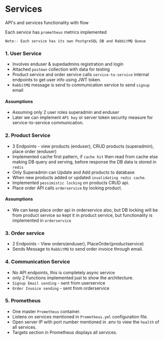 
# Services

API's and services functionality with flow

Each service has `prometheus` metrics implemented

`Note:- Each service has its own PostgreSQL DB and RabbitMQ Queue`
### 1. User Service

* Involves enduser & supedadmins registration and login
* Attached `postman` collection with data for testing
* Product service and order service calls `service-to-service` internal endpoints to get user info using JWT token.
* `RabbitMQ` message is send to communication service to send `signup` email

#### Assumptions

* Assuming only 2 user roles superadmin and enduser
* Later we can implement `API key` or server token security measure for service-to-service communication.
### 2. Product Service

* 3 Endpoints - view products (enduser), CRUD products (superadmin), place order (enduser)
* Implemented cache first pattern, if `cache hit` then read from cache else making DB query and serving, before response the DB data is stored in `redis`
* Only Superadmin can Update and Add products to database
* When new products added or updated `invalidating redis cache`.
* Implemented `pessimistic locking` on products CRUD api.
* Place order API calls `orderservice` by locking product.

#### Assumptions
* We can keep place order api in orderservice also, but DB locking will be from product service so kept it in product service, but functionality is implemented in `orderservice`
### 3. Order service
* 2 Endpoints - View orders(enduser), PlaceOrder(productservice)
* Sends Message to `RabbitMQ` to send order invoice through email.
### 4. Communication Service
* No API endpoints, this is completely async service
* only 2 Functions implemented just to show the architecture.
* `Signup Email sending` - sent from userservice
* `Order Invoice sending` - sent from orderservice
### 5. Prometheus
* One master `Prometheus` container.
* Listens on services mentioned in `Prometheus.yml` configuration file.
* Open server IP with port number mentioned in .env to view the `health` of all services.
* Targets section in Prometheus displays all services.